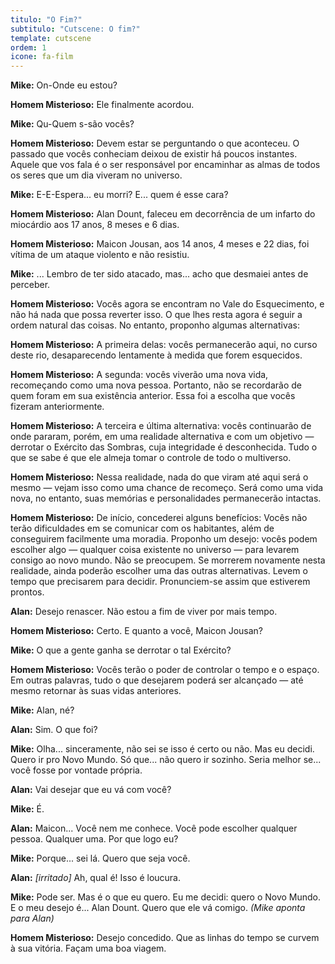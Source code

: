 ```yaml
---
titulo: "O Fim?"
subtitulo: "Cutscene: O fim?"
template: cutscene
ordem: 1
icone: fa-film
---
```


**Mike:** On-Onde eu estou?

**Homem Misterioso:** Ele finalmente acordou.

**Mike:** Qu-Quem s-são vocês?

**Homem Misterioso:** Devem estar se perguntando o que aconteceu. O passado que vocês conheciam deixou de existir há poucos instantes. Aquele que vos fala é o ser responsável por encaminhar as almas de todos os seres que um dia viveram no universo.

**Mike:** E-E-Espera... eu morri? E... quem é esse cara?

**Homem Misterioso:** Alan Dount, faleceu em decorrência de um infarto do miocárdio aos 17 anos, 8 meses e 6 dias.

**Homem Misterioso:** Maicon Jousan, aos 14 anos, 4 meses e 22 dias, foi vítima de um ataque violento e não resistiu.

**Mike:** ... Lembro de ter sido atacado, mas... acho que desmaiei antes de perceber.

**Homem Misterioso:** Vocês agora se encontram no Vale do Esquecimento, e não há nada que possa reverter isso. O que lhes resta agora é seguir a ordem natural das coisas. No entanto, proponho algumas alternativas:

**Homem Misterioso:** A primeira delas: vocês permanecerão aqui, no curso deste rio, desaparecendo lentamente à medida que forem esquecidos.

**Homem Misterioso:** A segunda: vocês viverão uma nova vida, recomeçando como uma nova pessoa. Portanto, não se recordarão de quem foram em sua existência anterior. Essa foi a escolha que vocês fizeram anteriormente.

**Homem Misterioso:** A terceira e última alternativa: vocês continuarão de onde pararam, porém, em uma realidade alternativa e com um objetivo — derrotar o Exército das Sombras, cuja integridade é desconhecida. Tudo o que se sabe é que ele almeja tomar o controle de todo o multiverso.

**Homem Misterioso:** Nessa realidade, nada do que viram até aqui será o mesmo — vejam isso como uma chance de recomeço. Será como uma vida nova, no entanto, suas memórias e personalidades permanecerão intactas.

**Homem Misterioso:** De início, concederei alguns benefícios: Vocês não terão dificuldades em se comunicar com os habitantes, além de conseguirem facilmente uma moradia. Proponho um desejo: vocês podem escolher algo — qualquer coisa existente no universo — para levarem consigo ao novo mundo. Não se preocupem. Se morrerem novamente nesta realidade, ainda poderão escolher uma das outras alternativas. Levem o tempo que precisarem para decidir. Pronunciem-se assim que estiverem prontos.

**Alan:** Desejo renascer. Não estou a fim de viver por mais tempo.

**Homem Misterioso:** Certo. E quanto a você, Maicon Jousan?

**Mike:** O que a gente ganha se derrotar o tal Exército?

**Homem Misterioso:** Vocês terão o poder de controlar o tempo e o espaço. Em outras palavras, tudo o que desejarem poderá ser alcançado — até mesmo retornar às suas vidas anteriores.

**Mike:** Alan, né?

**Alan:** Sim. O que foi?

**Mike:** Olha... sinceramente, não sei se isso é certo ou não. Mas eu decidi. Quero ir pro Novo Mundo. Só que... não quero ir sozinho. Seria melhor se... você fosse por vontade própria.

**Alan:** Vai desejar que eu vá com você?

**Mike:** É.

**Alan:** Maicon... Você nem me conhece. Você pode escolher qualquer pessoa. Qualquer uma. Por que logo eu?

**Mike:** Porque... sei lá. Quero que seja você.

**Alan:** *[irritado]* Ah, qual é! Isso é loucura.

**Mike:** Pode ser. Mas é o que eu quero. Eu me decidi: quero o Novo Mundo. E o meu desejo é... Alan Dount. Quero que ele vá comigo. *(Mike aponta para Alan)*

**Homem Misterioso:** Desejo concedido. Que as linhas do tempo se curvem à sua vitória. Façam uma boa viagem.
